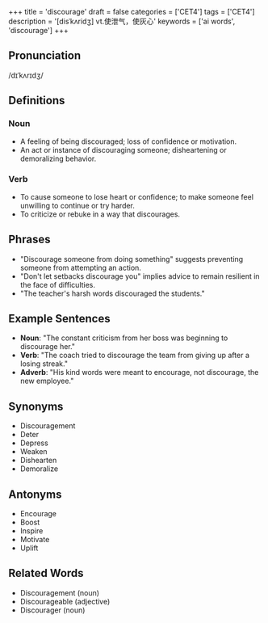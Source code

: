 +++
title = 'discourage'
draft = false
categories = ['CET4']
tags = ['CET4']
description = '[disˈkʌridʒ] vt.使泄气，使灰心'
keywords = ['ai words', 'discourage']
+++

## Pronunciation
/dɪˈkʌrɪdʒ/

## Definitions
### Noun
- A feeling of being discouraged; loss of confidence or motivation.
- An act or instance of discouraging someone; disheartening or demoralizing behavior.

### Verb
- To cause someone to lose heart or confidence; to make someone feel unwilling to continue or try harder.
- To criticize or rebuke in a way that discourages.

## Phrases
- "Discourage someone from doing something" suggests preventing someone from attempting an action.
- "Don't let setbacks discourage you" implies advice to remain resilient in the face of difficulties.
- "The teacher's harsh words discouraged the students."

## Example Sentences
- **Noun**: "The constant criticism from her boss was beginning to discourage her."
- **Verb**: "The coach tried to discourage the team from giving up after a losing streak."
- **Adverb**: "His kind words were meant to encourage, not discourage, the new employee."

## Synonyms
- Discouragement
- Deter
- Depress
- Weaken
- Dishearten
- Demoralize

## Antonyms
- Encourage
- Boost
- Inspire
- Motivate
- Uplift

## Related Words
- Discouragement (noun)
- Discourageable (adjective)
- Discourager (noun)
